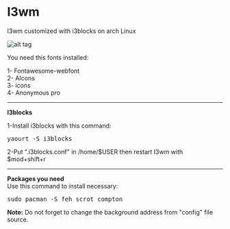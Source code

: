 # I3wm
I3wm customized with i3blocks on arch Linux

![alt tag](http://hosseinws.ir/wp-content/uploads/2016/04/2016-04-13-070259_1366x768_scrot.png "Arch Linux + I3wm")


You need this fonts installed:

1- Fontawesome-webfont
<br>
2- AIcons
<br>
3- icons
<br>
4- Anonymous pro
<hr>

<b>I3blocks</b>

1-Install i3blocks with this command:
<pre>yaourt -S i3blocks</pre>

2-Put ".i3blocks.conf" in /home/$USER then restart I3wm with $mod+shift+r
<hr>
<b>Packages you need</b>
<br>
Use this command to install necessary:
<pre>sudo pacman -S feh scrot compton</pre>
<b>Note:</b> Do not forget to change the background address from "config" file source.

